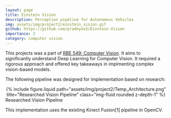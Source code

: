 ```yaml
---
layout: page
title: Einstein Vision
description: Perception pipeline for Autonomous Vehicles
img: assets/img/project2/einstein_vision.gif
github: https://github.com/pradnyas5/Einstein-Vision
importance: 2
category: computer vision
---
```


This projects was a part of [RBE 549: Computer Vision](https://rbe549.github.io/spring2024/proj/p3/). It aims to significantly understand Deep Learning for Computer Vision. 
It required a rigorous approach and offered key takeaways in implmenting complex vision-based models.

The following pipeline was designed for implementation based on research:

<div class="row">
    <div class="col-sm mt-3 mt-md-0" align=center>
        {% include figure.liquid path="assets/img/project2/Temp_Architecture.png" title="Researched Vision Pipeline" class="img-fluid rounded z-depth-1" %}
    </div>
</div>
<div class="caption">
   Researched Vision Pipeline
</div>


This implementation uses the existing Kinect Fusion[1] pipeline in OpenCV.